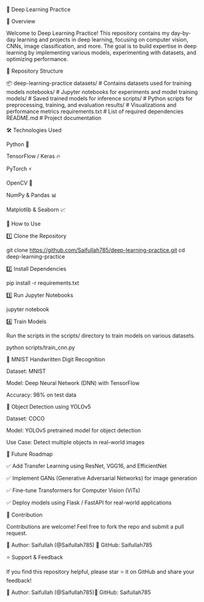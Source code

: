 📌 Deep Learning Practice

🚀 Overview

Welcome to Deep Learning Practice! This repository contains my day-by-day learning and projects in deep learning, focusing on computer vision, CNNs, image classification, and more. The goal is to build expertise in deep learning by implementing various models, experimenting with datasets, and optimizing performance.

📂 Repository Structure

📦 deep-learning-practice
 datasets/       # Contains datasets used for training models
 notebooks/       # Jupyter notebooks for experiments and model training
 models/          # Saved trained models for inference
 scripts/         # Python scripts for preprocessing, training, and evaluation
 results/         # Visualizations and performance metrics
 requirements.txt # List of required dependencies
 README.md        # Project documentation

🛠 Technologies Used

Python 🐍

TensorFlow / Keras 🔥

PyTorch ⚡

OpenCV 🎥

NumPy & Pandas 📊

Matplotlib & Seaborn 📈

📌 How to Use

1️⃣ Clone the Repository

git clone https://github.com/Saifullah785/deep-learning-practice.git
cd deep-learning-practice

2️⃣ Install Dependencies

pip install -r requirements.txt

3️⃣ Run Jupyter Notebooks

jupyter notebook

4️⃣ Train Models

Run the scripts in the scripts/ directory to train models on various datasets.

python scripts/train_cnn.py



🔢 MNIST Handwritten Digit Recognition

Dataset: MNIST

Model: Deep Neural Network (DNN) with TensorFlow

Accuracy: 98% on test data

🌆 Object Detection using YOLOv5

Dataset: COCO

Model: YOLOv5 pretrained model for object detection

Use Case: Detect multiple objects in real-world images

🔮 Future Roadmap

✅ Add Transfer Learning using ResNet, VGG16, and EfficientNet

✅ Implement GANs (Generative Adversarial Networks) for image generation

✅ Fine-tune Transformers for Computer Vision (ViTs)

✅ Deploy models using Flask / FastAPI for real-world applications

🤝 Contribution

Contributions are welcome! Feel free to fork the repo and submit a pull request.

📌 Author: Saifullah (@Saifullah785)
📌 GitHub: Saifullah785

⭐ Support & Feedback

If you find this repository helpful, please star ⭐ it on GitHub and share your feedback!

📌 Author: Saifullah (@Saifullah785)📌 GitHub: Saifullah785

